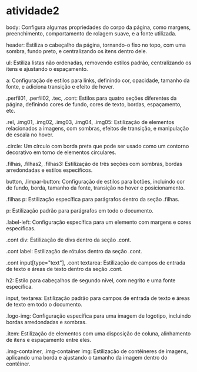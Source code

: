 # atividade2

body: Configura algumas propriedades do corpo da página, como margens, preenchimento, comportamento de rolagem suave, e a fonte utilizada.

header: Estiliza o cabeçalho da página, tornando-o fixo no topo, com uma sombra, fundo preto, e centralizando os itens dentro dele.

ul: Estiliza listas não ordenadas, removendo estilos padrão, centralizando os itens e ajustando o espaçamento.

a: Configuração de estilos para links, definindo cor, opacidade, tamanho da fonte, e adiciona transição e efeito de hover.

.perfil01, .perfil02, .tec, .cont: Estilos para quatro seções diferentes da página, definindo cores de fundo, cores de texto, bordas, espaçamento, etc.

.rel, .img01, .img02, .img03, .img04, .img05: Estilização de elementos relacionados a imagens, com sombras, efeitos de transição, e manipulação de escala no hover.

.circle: Um círculo com borda preta que pode ser usado como um contorno decorativo em torno de elementos circulares.

.filhas, .filhas2, .filhas3: Estilização de três seções com sombras, bordas arredondadas e estilos específicos.

button, .limpar-button: Configuração de estilos para botões, incluindo cor de fundo, borda, tamanho da fonte, transição no hover e posicionamento.

.filhas p: Estilização específica para parágrafos dentro da seção .filhas.

p: Estilização padrão para parágrafos em todo o documento.

.label-left: Configuração específica para um elemento com margens e cores específicas.

.cont div: Estilização de divs dentro da seção .cont.

.cont label: Estilização de rótulos dentro da seção .cont.

.cont input[type="text"], .cont textarea: Estilização de campos de entrada de texto e áreas de texto dentro da seção .cont.

h2: Estilo para cabeçalhos de segundo nível, com negrito e uma fonte específica.

input, textarea: Estilização padrão para campos de entrada de texto e áreas de texto em todo o documento.

.logo-img: Configuração específica para uma imagem de logotipo, incluindo bordas arredondadas e sombras.

.item: Estilização de elementos com uma disposição de coluna, alinhamento de itens e espaçamento entre eles.

.img-container, .img-container img: Estilização de contêineres de imagens, aplicando uma borda e ajustando o tamanho da imagem dentro do contêiner.